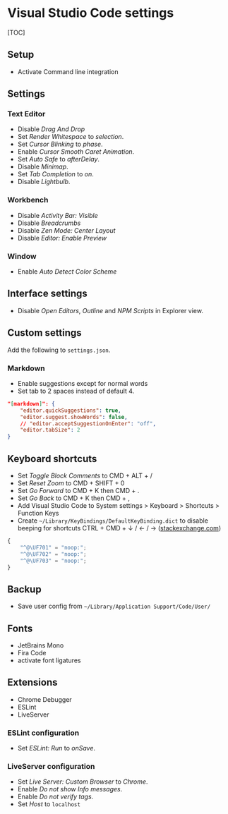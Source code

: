 # Visual Studio Code settings

[TOC]



## Setup

- Activate Command line integration



## Settings

### Text Editor

- Disable _Drag And Drop_
- Set _Render Whitespace_ to _selection_.
- Set _Cursor Blinking_ to _phase_.
- Enable _Cursor Smooth Caret Animation_.
- Set _Auto Safe_ to _afterDelay_.
- Disable _Minimap_.
- Set _Tab Completion_ to _on_.
- Disable _Lightbulb_.

### Workbench

- Disable _Activity Bar: Visible_
- Disable _Breadcrumbs_
- Disable _Zen Mode: Center Layout_
- Disable _Editor: Enable Preview_

### Window

- Enable _Auto Detect Color Scheme_



## Interface settings

- Disable _Open Editors_, _Outline_ and _NPM Scripts_ in Explorer view.



## Custom settings

Add the following to `settings.json`.

### Markdown

- Enable suggestions except for normal words
- Set tab to 2 spaces instead of default 4.

```json
"[markdown]": {
    "editor.quickSuggestions": true,
    "editor.suggest.showWords": false,
    // "editor.acceptSuggestionOnEnter": "off",
    "editor.tabSize": 2
}
```



## Keyboard shortcuts

- Set _Toggle Block Comments_ to CMD + ALT + /
- Set _Reset Zoom_ to CMD + SHIFT + 0
- Set _Go Forward_ to CMD + K then CMD + .
- Set _Go Back_ to CMD + K then CMD + ,
- Add Visual Studio Code to System settings > Keyboard > Shortcuts > Function Keys
- Create `~/Library/KeyBindings/DefaultKeyBinding.dict` to disable beeping for shortcuts CTRL + CMD + ↓ / ← / → ([stackexchange.com](https://apple.stackexchange.com/a/260566/54870))

```javascript
{
    "^@\UF701" = "noop:";
    "^@\UF702" = "noop:";
    "^@\UF703" = "noop:";
}
```



## Backup

- Save user config from `~/Library/Application Support/Code/User/`



## Fonts

- JetBrains Mono
- Fira Code
- activate font ligatures



## Extensions

- Chrome Debugger
- ESLint
- LiveServer

### ESLint configuration

- Set _ESLint: Run_ to _onSave_.

### LiveServer configuration

- Set _Live Server: Custom Browser_ to _Chrome_.
- Enable _Do not show Info messages_.
- Enable _Do not verify tags_.
- Set _Host_ to `localhost`
